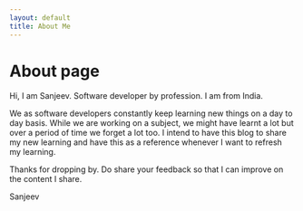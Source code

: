 ```yaml
---
layout: default
title: About Me
---
```

# About page

Hi, I am Sanjeev. Software developer by profession. I am from India. 

We as software developers constantly keep learning new things on a day to day basis. While we are working on a subject, we might have learnt a lot but over a period of time we forget a lot too. I intend to have this blog to share my new learning and have this as a reference whenever I want to refresh my learning.

Thanks for dropping by. Do share your feedback so that I can improve on the content I share.

Sanjeev
